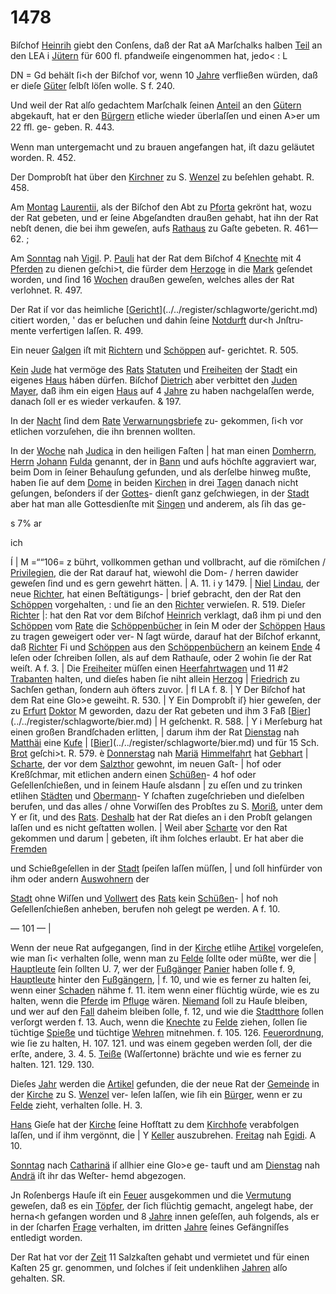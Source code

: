 # 1478

Biſchof [Heinrih](../../register/worte/heinrih.md) giebt den Conſens, daß der Rat
aA Marſchalks halben [Teil](../../register/worte/teil.md) an den LEA
i [Jütern](../../register/worte/jütern.md) für 600 fl. pfandweiſe eingenommen hat, jedo<
: L


DN
= Gd
behält ſi<h der Biſchof vor, wenn 10 [Jahre](../../register/worte/jahre.md) verfließen
würden, daß er dieſe [Güter](../../register/worte/güter.md) ſelbſt löſen wolle. S f. 240.

Und weil der Rat alſo gedachtem Marſchalk ſeinen
[Anteil](../../register/worte/anteil.md) an den [Gütern](../../register/worte/gütern.md) abgekauft, hat er den [Bürgern](../../register/worte/bürgern.md)
etliche wieder überlaſſen und einen A>er um 22 ﬀl. ge-
geben. R. 443.

Wenn man untergemacht und zu brauen angefangen
hat, iſt dazu geläutet worden. R. 452.

Der Domprobſt hat über den [Kirchner](../../register/worte/kirchner.md) zu S. [Wenzel](../../register/worte/wenzel.md)
zu beſehlen gehabt. R. 458.

Am [Montag](../../register/worte/montag.md) [Laurentii](../../register/worte/laurentii.md), als der Biſchof den Abt zu
[Pforta](../../register/orte/pforta.md) gekrönt hat, wozu der Rat gebeten, und er ſeine
Abgeſandten draußen gehabt, hat ihn der Rat nebſt denen,
die bei ihm geweſen, aufs [Rathaus](../../register/worte/rathaus.md) zu Gaſte gebeten.
R. 461—62. ;

Am [Sonntag](../../register/worte/sonntag.md) nah [Vigil](../../register/worte/vigil.md). P. [Pauli](../../register/worte/pauli.md) hat der Rat dem
Biſchof 4 [Knechte](../../register/worte/knechte.md) mit 4 [Pferden](../../register/worte/pferden.md) zu dienen geſchi>t, die
fürder dem [Herzoge](../../register/worte/herzoge.md) in die [Mark](../../register/worte/mark.md) geſendet worden, und
ſind 16 [Wochen](../../register/worte/wochen.md) draußen geweſen, welches alles der Rat
verlohnet. R. 497.

Der Rat iſ vor das heimliche [[Gericht](../../register/worte/gericht.md)](../../register/schlagworte/gericht.md) citiert worden, '
das er beſuchen und dahin ſeine [Notdurft](../../register/worte/notdurft.md) dur<h Jnſtru-
mente verfertigen laſſen. R. 499.

Ein neuer [Galgen](../../register/worte/galgen.md) iſt mit [Richtern](../../register/worte/richtern.md) und [Schöppen](../../register/worte/schöppen.md) auf-
gerichtet. R. 505.

[Kein](../../register/worte/kein.md) [Jude](../../register/worte/jude.md) hat vermöge des [Rats](../../register/worte/rats.md) [Statuten](../../register/worte/statuten.md) und [Freiheiten](../../register/worte/freiheiten.md)
der [Stadt](../../register/worte/stadt.md) ein eigenes [Haus](../../register/worte/haus.md) háben dürfen. Biſchof [Dietrich](../../register/worte/dietrich.md)
aber verbittet den [Juden](../../register/worte/juden.md) [Mayer](../../register/worte/mayer.md), daß ihm ein eigen [Haus](../../register/worte/haus.md)
auf 4 [Jahre](../../register/worte/jahre.md) zu haben nachgelaſſen werde, danach ſoll er
es wieder verkaufen. & 197.

In der [Nacht](../../register/worte/nacht.md) ſind dem [Rate](../../register/worte/rate.md) [Verwarnungsbriefe](../../register/worte/verwarnungsbriefe.md) zu-
gekommen, ſi<h vor etlichen vorzuſehen, die ihn brennen
wollten.

In der [Woche](../../register/worte/woche.md) nah [Judica](../../register/worte/judica.md) in den heiligen Faſten |
hat man einen [Domherrn](../../register/worte/domherrn.md), [Herrn](../../register/worte/herrn.md) [Johann](../../register/worte/johann.md) [Fulda](../../register/worte/fulda.md) genannt,
der in [Bann](../../register/orte/bann.md) und aufs höchſte aggraviert war, beim Dom
in ſeiner Behauſung gefunden, und als derſelbe hinweg
mußte, haben ſie auf dem [Dome](../../register/worte/dome.md) in beiden [Kirchen](../../register/worte/kirchen.md) in
drei [Tagen](../../register/worte/tagen.md) danach nicht geſungen, beſonders iſ der [Gottes](../../register/worte/gottes.md)-
dienſt ganz geſchwiegen, in der [Stadt](../../register/worte/stadt.md) aber hat man alle
Gottesdienſte mit [Singen](../../register/worte/singen.md) und anderem, als ſih das ge-

s 7% ar


ich

Í |
M =““106=
z bührt, vollkommen gethan und vollbracht, auf die römiſchen
/ [Privilegien](../../register/worte/privilegien.md), die der Rat darauf hat, wiewohl die Dom-
/ herren dawider geweſen ſind und es gern gewehrt hätten.
| A. 11.
i y 1479.
| [Niel](../../register/worte/niel.md) [Lindau](../../register/worte/lindau.md), der neue [Richter](../../register/worte/richter.md), hat einen Beſtätigungs-
| brief gebracht, den der Rat den [Schöppen](../../register/worte/schöppen.md) vorgehalten,
: und ſie an den [Richter](../../register/worte/richter.md) verwieſen. R. 519. Dieſer [Richter](../../register/worte/richter.md)
|: hat den Rat vor dem Biſchof [Heinrich](../../register/worte/heinrich.md) verklagt, daß ihm
pi und den [Schöppen](../../register/worte/schöppen.md) vom [Rate](../../register/worte/rate.md) die [Schöppenbücher](../../register/worte/schöppenbücher.md) in ſein
M oder der [Schöppen](../../register/worte/schöppen.md) [Haus](../../register/worte/haus.md) zu tragen geweigert oder ver-
N ſagt würde, darauf hat der Biſchof erkannt, daß [Richter](../../register/worte/richter.md)
Fi und [Schöppen](../../register/worte/schöppen.md) aus den [Schöppenbüchern](../../register/worte/schöppenbüchern.md) an keinem [Ende](../../register/worte/ende.md)
4 leſen oder ſchreiben ſollen, als auf dem Rathauſe, oder
2 wohin ſie der Rat weiſt. A f. 3.
| Die [Freiheiter](../../register/worte/freiheiter.md) müſſen einen [Heerfahrtwagen](../../register/worte/heerfahrtwagen.md) und 11
#2 [Trabanten](../../register/worte/trabanten.md) halten, und dieſes haben ſie niht allein [Herzog](../../register/worte/herzog.md)
| [Friedrich](../../register/worte/friedrich.md) zu Sachſen gethan, ſondern auh öfters zuvor. |
fl LA f. 8. |
Y Der Biſchof hat dem Rat eine Glo>e geweiht. R. 530. |
Y Ein Domprobſt iſ} hier geweſen, der zu [Erfurt](../../register/orte/erfurt.md) [Doktor](../../register/worte/doktor.md)
M geworden, dazu der Rat gebeten und ihm 3 Faß [[Bier](../../register/worte/bier.md)](../../register/schlagworte/bier.md) |
H geſchenkt. R. 588. |
Y i Merſeburg hat einen großen Brandſchaden erlitten,
| darum ihm der Rat [Dienstag](../../register/worte/dienstag.md) nah [Matthäi](../../register/worte/matthäi.md) eine [Kufe](../../register/worte/kufe.md)
| [[Bier](../../register/worte/bier.md)](../../register/schlagworte/bier.md) und für 15 Sch. [Brot](../../register/worte/brot.md) geſchi>t. R. 579.
è [Donnerstag](../../register/worte/donnerstag.md) nah [Mariä](../../register/worte/mariä.md) [Himmelfahrt](../../register/worte/himmelfahrt.md) hat [Gebhart](../../register/worte/gebhart.md)
| [Scharte](../../register/worte/scharte.md), der vor dem [Salzthor](../../register/worte/salzthor.md) gewohnt, im neuen Gaſt-
| hof oder Kreßſchmar, mit etlichen andern einen [Schüßen](../../register/worte/schüßen.md)-
4 hof oder Geſellenſchießen, und in ſeinem Hauſe alsdann
| zu eſſen und zu trinken etlihen [Städten](../../register/worte/städten.md) und [Obermann](../../register/worte/obermann.md)-
Y ſchaften zugeſchrieben und dieſelben berufen, und das alles
/ ohne Vorwiſſen des Probſtes zu S. [Moriß](../../register/worte/moriß.md), unter dem
Y er ſit, und des [Rats](../../register/worte/rats.md). [Deshalb](../../register/worte/deshalb.md) hat der Rat dieſes an
i den Probſt gelangen laſſen und es nicht geſtatten wollen.
| Weil aber [Scharte](../../register/worte/scharte.md) vor den Rat gekommen und darum
| gebeten, iſt ihm ſolches erlaubt. Er hat aber die [Fremden](../../register/worte/fremden.md)

und Schießgeſellen in der [Stadt](../../register/worte/stadt.md) ſpeiſen laſſen müſſen,
| und ſoll hinfürder von ihm oder andern [Auswohnern](../../register/worte/auswohnern.md) der

[Stadt](../../register/worte/stadt.md) ohne Wiſſen und [Vollwert](../../register/worte/vollwert.md) des [Rats](../../register/worte/rats.md) kein [Schüßen](../../register/worte/schüßen.md)-
| hof noh Geſellenſchießen anheben, berufen noh gelegt
pe werden. A f. 10.


— 101 — |

Wenn der neue Rat aufgegangen, ſind in der [Kirche](../../register/worte/kirche.md)
etlihe [Artikel](../../register/worte/artikel.md) vorgeleſen, wie man ſi< verhalten
ſolle, wenn man zu [Felde](../../register/orte/felde.md) ſollte oder müßte, wer die |
[Hauptleute](../../register/worte/hauptleute.md) ſein ſollten U. 7, wer der [Fußgänger](../../register/worte/fußgänger.md) [Panier](../../register/worte/panier.md)
haben ſolle f. 9, [Hauptleute](../../register/worte/hauptleute.md) hinter den [Fußgängern](../../register/worte/fußgängern.md), |
f. 10, und wie es ferner zu halten ſei, wenn einer
[Schaden](../../register/worte/schaden.md) nähme f. 11. item wenn einer flüchtig würde,
wie es zu halten, wenn die [Pferde](../../register/worte/pferde.md) im [Pfluge](../../register/worte/pfluge.md) wären.
[Niemand](../../register/worte/niemand.md) ſoll zu Hauſe bleiben, und wer auf den [Fall](../../register/worte/fall.md)
daheim bleiben ſolle, f. 12, und wie die [Stadtthore](../../register/worte/stadtthore.md) ſollen
verſorgt werden f. 13. Auch, wenn die [Knechte](../../register/worte/knechte.md) zu [Felde](../../register/orte/felde.md)
ziehen, ſollen ſie tüchtige [Spieße](../../register/worte/spieße.md) und tüchtige [Wehren](../../register/worte/wehren.md)
mitnehmen. f. 105. 126. [Feuerordnung](../../register/worte/feuerordnung.md), wie ſie zu
halten, H. 107. 121. und was einem gegeben werden
ſoll, der die erſte, andere, 3. 4. 5. [Teiße](../../register/worte/teiße.md) (Waſſertonne)
brächte und wie es ferner zu halten. 121. 129. 130.

Dieſes [Jahr](../../register/worte/jahr.md) werden die [Artikel](../../register/worte/artikel.md) gefunden, die der
neue Rat der [Gemeinde](../../register/worte/gemeinde.md) in der [Kirche](../../register/worte/kirche.md) zu S. [Wenzel](../../register/worte/wenzel.md) ver-
leſen laſſen, wie ſih ein [Bürger](../../register/worte/bürger.md), wenn er zu [Felde](../../register/orte/felde.md) zieht,
verhalten ſolle. H. 3.

[Hans](../../register/worte/hans.md) Gieſe hat der [Kirche](../../register/worte/kirche.md) ſeine Hofſtatt zu dem
[Kirchhofe](../../register/worte/kirchhofe.md) verabfolgen laſſen, und iſ ihm vergönnt, die | Y
[Keller](../../register/worte/keller.md) auszubrehen. [Freitag](../../register/worte/freitag.md) nah [Egidi](../../register/worte/egidi.md). A 10.

[Sonntag](../../register/worte/sonntag.md) nach [Catharinä](../../register/orte/catharinä.md) iſ allhier eine Glo>e ge-
tauft und am [Dienstag](../../register/worte/dienstag.md) nah [Andrä](../../register/worte/andrä.md) iſt ihr das Weſter-
hemd abgezogen.

Jn Roſenbergs Hauſe iſt ein [Feuer](../../register/worte/feuer.md) ausgekommen und
die [Vermutung](../../register/worte/vermutung.md) geweſen, daß es ein [Töpfer](../../register/worte/töpfer.md), der ſich
flüchtig gemacht, angelegt habe, der herna<h gefangen
worden und 8 [Jahre](../../register/worte/jahre.md) innen geſeſſen, auh folgends, als
er in der ſcharfen [Frage](../../register/worte/frage.md) verhalten, im dritten [Jahre](../../register/worte/jahre.md)
ſeines Gefängniſſes entledigt worden.

Der Rat hat vor der [Zeit](../../register/worte/zeit.md) 11 Salzkaſten gehabt und
vermietet und für einen Kaſten 25 gr. genommen, und
ſolches iſ ſeit undenklihen [Jahren](../../register/worte/jahren.md) alſo gehalten. SR.
